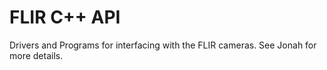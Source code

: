 # FLIR C++ API
Drivers and Programs for interfacing with the FLIR cameras.
See Jonah for more details.
